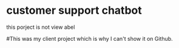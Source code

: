 # customer support chatbot
this porject is not view abel 

#This was my client project which is why I can't show it on Github.
